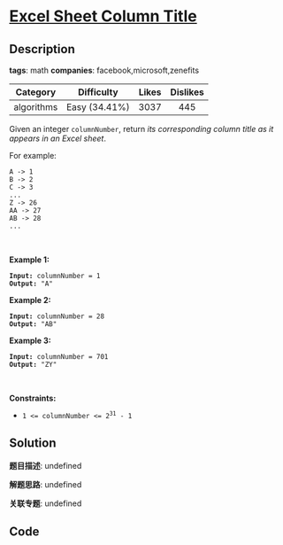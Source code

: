 # [Excel Sheet Column Title](https://leetcode.com/problems/excel-sheet-column-title/description/)

## Description

**tags**: math
**companies**: facebook,microsoft,zenefits

| Category | Difficulty | Likes | Dislikes |
| :------: | :--------: | :---: | :------: |
| algorithms | Easy (34.41%) | 3037 | 445 |

<p>Given an integer <code>columnNumber</code>, return <em>its corresponding column title as it appears in an Excel sheet</em>.</p>

<p>For example:</p>

<pre><code>A -&gt; 1
B -&gt; 2
C -&gt; 3
...
Z -&gt; 26
AA -&gt; 27
AB -&gt; 28 
...</code></pre>

<p>&nbsp;</p>
<p><strong>Example 1:</strong></p>

<pre><code><strong>Input:</strong> columnNumber = 1
<strong>Output:</strong> &quot;A&quot;</code></pre>

<p><strong>Example 2:</strong></p>

<pre><code><strong>Input:</strong> columnNumber = 28
<strong>Output:</strong> &quot;AB&quot;</code></pre>

<p><strong>Example 3:</strong></p>

<pre><code><strong>Input:</strong> columnNumber = 701
<strong>Output:</strong> &quot;ZY&quot;</code></pre>

<p>&nbsp;</p>
<p><strong>Constraints:</strong></p>

<ul>
	<li><code>1 &lt;= columnNumber &lt;= 2<sup>31</sup> - 1</code></li>
</ul>



## Solution

**题目描述**: undefined

**解题思路**: undefined

**关联专题**: undefined

## Code